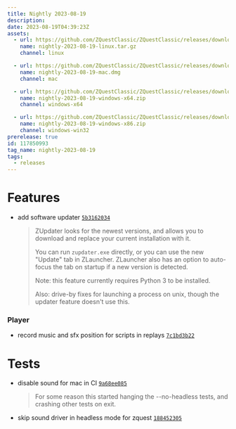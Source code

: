 ```yaml
---
title: Nightly 2023-08-19
description: 
date: 2023-08-19T04:39:23Z
assets: 
  - url: https://github.com/ZQuestClassic/ZQuestClassic/releases/download/nightly-2023-08-19/nightly-2023-08-19-linux.tar.gz
    name: nightly-2023-08-19-linux.tar.gz
    channel: linux

  - url: https://github.com/ZQuestClassic/ZQuestClassic/releases/download/nightly-2023-08-19/nightly-2023-08-19-mac.dmg
    name: nightly-2023-08-19-mac.dmg
    channel: mac

  - url: https://github.com/ZQuestClassic/ZQuestClassic/releases/download/nightly-2023-08-19/nightly-2023-08-19-windows-x64.zip
    name: nightly-2023-08-19-windows-x64.zip
    channel: windows-x64

  - url: https://github.com/ZQuestClassic/ZQuestClassic/releases/download/nightly-2023-08-19/nightly-2023-08-19-windows-x86.zip
    name: nightly-2023-08-19-windows-x86.zip
    channel: windows-win32
prerelease: true
id: 117850993
tag_name: nightly-2023-08-19
tags:
  - releases
---
```




# Features

- add software updater [`5b3162034`](https://github.com/ArmageddonGames/ZQuestClassic/commit/5b3162034226d0a7d0e00679df0080eb0fd5d16e)
   &nbsp;
   >ZUpdater looks for the newest versions, and allows you to download and replace your current installation with it.  
   >
   >You can run `zupdater.exe` directly, or you can use the new "Update" tab in ZLauncher. ZLauncher also has an option to auto-focus the tab on startup if a new version is detected.  
   >
   >Note: this feature currently requires Python 3 to be installed.  
   >
   >Also: drive-by fixes for launching a process on unix, though the updater feature doesn't use this. 
   >

### Player

- record music and sfx position for scripts in replays [`7c1bd3b22`](https://github.com/ArmageddonGames/ZQuestClassic/commit/7c1bd3b22d61b033397fc04514b3f14bc6a5bd2c)

# Tests

- disable sound for mac in CI [`9a68ee085`](https://github.com/ArmageddonGames/ZQuestClassic/commit/9a68ee085b8a4d79328777fd1894c26ca073bfe4)
   &nbsp;
   >For some reason this started hanging the --no-headless tests, and crashing other tests on exit. 
   >
- skip sound driver in headless mode for zquest [`188452305`](https://github.com/ArmageddonGames/ZQuestClassic/commit/18845230507a25bfb68b86647e11e0ac5b4bf988)

